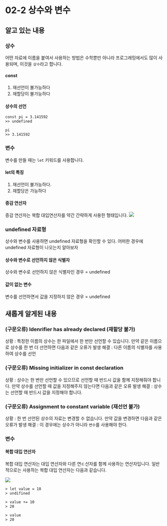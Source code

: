 # 02-2 상수와 변수
## 알고 있는 내용
### 상수
어떤 자료에 이름을 붙여서 사용하는 방법은 수학뿐만 아니라 프로그래밍에서도 많이 사용되며, 이것을 `상수`라고 합니다.
#### const
1. 재선언이 불가능하다
2. 재할당이 불가능하다
#### 상수의 선언
```
const pi = 3.141592
>> undefined

pi
>> 3.141592
```

### 변수
변수를 만들 때는 `let` 키워드를 사용합니다.

#### let의 특징
1. 재선언이 불가능하다.
2. 재할당은 가능하다

#### 증감 연산자
증감 연산자는 복합 대입연산자를 약간 간략하게 사용한 형태입니다.
![](https://velog.velcdn.com/images/planic324/post/0fdd52b1-e853-4018-81e4-5aa170a1f07f/image.png)

### undefined 자료형
상수와 변수를 사용하면 undefined 자료형을 확인할 수 있다. 어떠한 경우에 undefined 자료형이 나오는지 알아보자
#### 상수와 변수로 선언하지 않은 식별자
상수와 변수로 선언하지 않은 식별자인 경우 = undefined

#### 값이 없는 변수
변수를 선언하면서 값을 지정하지 않은 경우 = undefined



## 새롭게 알게된 내용
### (구문오류) Idenrifier has already declared (재할당 불가)
상황 : 특정한 이름의 상수는 한 파일에서 한 번만 선언할 수 있습니다. 만약 같은 이름으로 상수를 한 번 더 선언하면 다음과 같은 오류가 발생
해결 : 다른 이름의 식별자를 사용하여 상수를 선언

### (구문오류) Missing initializer in const declaration
상황 : 상수는 한 번만 선언할 수 있으므로 선언할 때 반드시 값을 함께 지정해줘야 합니다. 만약 상수를 선언할  때 값을 지정해주지 않는다면 다음과 같은 오류 발생
해결 : 상수는 선언할 때 반드시 값을 지정해야 합니다.

### (구문오류) Assignment to constant variable (재선언 불가)
상황 : 한 번 선언된 상수의 자료는 변경할 수 없습니다. 만약 값을 변경하면 다음과 같은 오류가 발생
해결 : 이 경우에는 상수가 아니라 `변수`를 사용해야 한다.

### 변수
#### 복합 대입 연산자
복합 대입 연산자는 대입 연산자와 다른 연ㄷ산자를 함께 사용하는 연산자입니다. 일반적으로는 사용하는 복합 대입 연산자는 다음과 같습니다.

![](https://velog.velcdn.com/images/planic324/post/429bc637-c4ea-4795-a822-69bc56b369e5/image.png)

```
> let value = 10
> undifined

> value += 10
> 20

> value
> 20

```
